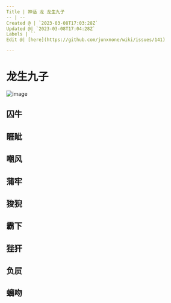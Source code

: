 ```yaml
---
Title | 神话 龙 龙生九子
-- | --
Created @ | `2023-03-08T17:03:28Z`
Updated @| `2023-03-08T17:04:28Z`
Labels | ``
Edit @| [here](https://github.com/junxnone/wiki/issues/141)

---
```

# 龙生九子

![image](https://user-images.githubusercontent.com/2216970/223780301-b34663c1-b043-4314-a05c-4adc3096e9b4.png)



## 囚牛

## 睚眦

## 嘲风

## 蒲牢

## 狻猊

## 霸下

## 狴犴

## 负屃

## 螭吻
